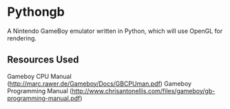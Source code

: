 # Pythongb
A Nintendo GameBoy emulator written in Python, which will use OpenGL for rendering.

## Resources Used
Gameboy CPU Manual (http://marc.rawer.de/Gameboy/Docs/GBCPUman.pdf)
Gameboy Programming Manual (http://www.chrisantonellis.com/files/gameboy/gb-programming-manual.pdf)